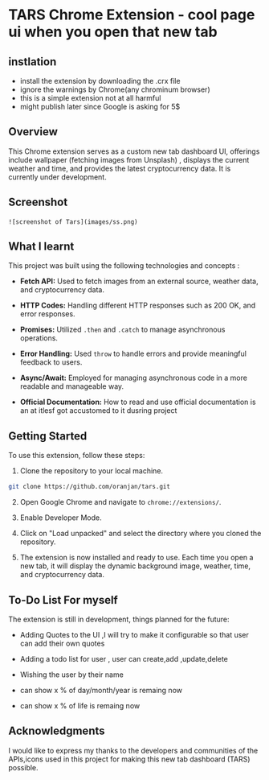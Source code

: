 #  TARS Chrome Extension - cool page ui when you open that new tab


## instlation
- install the extension by downloading the .crx file 
- ignore the warnings by Chrome(any chrominum browser)
- this is a simple extension not at all harmful
- might publish later since Google is asking for 5$ 

## Overview
This Chrome extension serves as a custom new tab dashboard UI,
offerings include
wallpaper (fetching images from Unsplash) ,
displays the current weather and time,
and provides the latest cryptocurrency data.
It is currently under development.

## Screenshot
    ![screenshot of Tars](images/ss.png)

## What I learnt

This project was built using the following technologies and concepts :

- **Fetch API:** Used to fetch images from an external source, weather data, and cryptocurrency data.

- **HTTP Codes:** Handling different HTTP responses such as 200 OK, and error responses.

- **Promises:** Utilized `.then` and `.catch` to manage asynchronous operations.

- **Error Handling:** Used `throw` to handle errors and provide meaningful feedback to users.

- **Async/Await:** Employed for managing asynchronous code in a more readable and manageable way.

- **Official Documentation:** How to read and use official documentation is an at itlesf got accustomed to it dusring project

## Getting Started

To use this extension, follow these steps:

1. Clone the repository to your local machine.

```bash
git clone https://github.com/oranjan/tars.git
```

2. Open Google Chrome and navigate to `chrome://extensions/`.

3. Enable Developer Mode.

4. Click on "Load unpacked" and select the directory where you cloned the repository.

5. The extension is now installed and ready to use. Each time you open a new tab, it will display the dynamic background image, weather, time, and cryptocurrency data.

## To-Do List For myself

The extension is still in development, things planned for the future:

- Adding Quotes to the UI ,I will try to make it configurable so that user can add their own quotes

- Adding a todo list for user , user can create,add ,update,delete

- Wishing the user by their name

- can show x % of day/month/year is remaing now

- can show x % of life is remaing now

## Acknowledgments
I would like to express my thanks to the developers and communities of the APIs,icons used in this project for making this new tab dashboard (TARS) possible.

